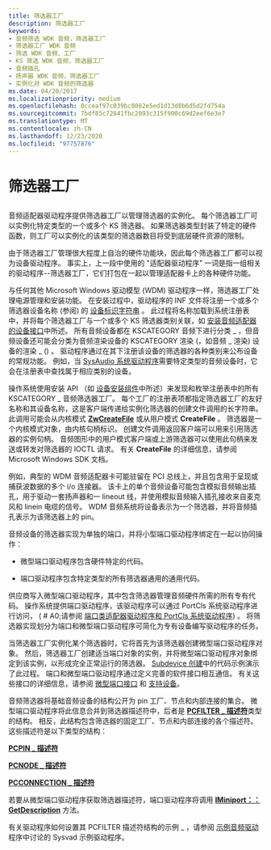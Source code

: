 ```yaml
---
title: 筛选器工厂
description: 筛选器工厂
keywords:
- 音频筛选 WDK 音频，筛选器工厂
- 筛选器工厂 WDK 音频
- 筛选 WDK 音频、工厂
- KS 筛选 WDK 音频，筛选器工厂
- 音频插孔
- 扬声器 WDK 音频，筛选器工厂
- 实例化对 WDK 音频的筛选器
ms.date: 04/20/2017
ms.localizationpriority: medium
ms.openlocfilehash: 8cceaf97c039bc0082e5ed1d13d8b6d5d2fd754a
ms.sourcegitcommit: 7bdf85c72841fbc2093c315f900c69d2eef6e3e7
ms.translationtype: MT
ms.contentlocale: zh-CN
ms.lasthandoff: 12/23/2020
ms.locfileid: "97757876"
---
```

# <a name="filter-factories"></a>筛选器工厂


## <span id="filter_factories"></span><span id="FILTER_FACTORIES"></span>


音频适配器驱动程序提供筛选器工厂以管理筛选器的实例化。 每个筛选器工厂可以实例化特定类型的一个或多个 KS 筛选器。 如果筛选器类型封装了特定的硬件函数，则工厂可以实例化的该类型的筛选器数目将受到底层硬件资源的限制。

由于筛选器工厂管理很大程度上自治的硬件功能块，因此每个筛选器工厂都可以视为设备驱动程序。 事实上，上一段中使用的 "适配器驱动程序" 一词是指一组相关的驱动程序--筛选器工厂，它们打包在一起以管理适配器卡上的各种硬件功能。

与任何其他 Microsoft Windows 驱动模型 (WDM) 驱动程序一样，筛选器工厂处理电源管理和安装功能。 在安装过程中，驱动程序的 INF 文件将注册一个或多个筛选器设备名称 (参阅) 的 [设备标识字符串](../install/device-identification-strings.md) 。 此过程将名称加载到系统注册表中，并将每个筛选器工厂与一个或多个 KS 筛选器类别关联，如 [安装音频适配器的设备接口](installing-device-interfaces-for-an-audio-adapter.md)中所述。 所有音频设备都在 KSCATEGORY 音频下进行分类 \_ ，但音频设备还可能会分类为音频渲染设备的 KSCATEGORY 渲染 (，如音频 \_ 渲染) 设备的渲染 \_ () 。 驱动程序通过在其下注册该设备的筛选器的各种类别来公布设备的常规功能。 例如，当 [SysAudio 系统驱动程序](kernel-mode-wdm-audio-components.md#sysaudio_system_driver)需要特定类型的音频设备时，它会在注册表中查找属于相应类别的设备。

操作系统使用安装 API （如 [设备安装组件](../install/system-provided-device-installation-components.md)中所述）来发现和枚举注册表中的所有 KSCATEGORY \_ 音频筛选器工厂。 每个工厂的注册表项都指定筛选器工厂的友好名称和其设备名称，这是客户端传递给实例化筛选器的创建文件调用的长字符串。 此调用可能会从内核模式 [**ZwCreateFile**](/windows-hardware/drivers/ddi/ntifs/nf-ntifs-ntcreatefile) 或从用户模式 **CreateFile** 。 筛选器是一个内核模式对象，由内核句柄标识。 创建文件调用返回客户端可以用来引用筛选器的实例句柄。 音频图形中的用户模式客户端或上游筛选器可以使用此句柄来发送或转发对筛选器的 IOCTL 请求。 有关 **CreateFile** 的详细信息，请参阅 Microsoft Windows SDK 文档。

例如，典型的 WDM 音频适配器卡可能驻留在 PCI 总线上，并且包含用于呈现或捕获波数据的多个 i/o 连接器。 该卡上的单个音频设备可能包含模拟音频输出插孔，用于驱动一套扬声器和一 lineout 线，并使用模拟音频输入插孔接收来自麦克风和 linein 电缆的信号。 WDM 音频系统将设备表示为一个筛选器，并将音频插孔表示为该筛选器上的 pin。

音频设备的筛选器实现为单独的端口，并将小型端口驱动程序绑定在一起以协同操作：

-   微型端口驱动程序包含硬件特定的代码。

-   端口驱动程序包含特定类型的所有筛选器通用的通用代码。

供应商写入微型端口驱动程序，其中包含筛选器管理音频硬件所需的所有专有代码。 操作系统提供端口驱动程序，该驱动程序可以通过 PortCls 系统驱动程序进行访问， ( # A0;请参阅 [端口类适配器驱动程序和 PortCls 系统驱动程序](kernel-mode-wdm-audio-components.md#port_class_adapter_driver_and_portcls_system_driver)) 。 将筛选器实现划分为端口和微型端口驱动程序可简化为专有设备编写驱动程序的任务。

当筛选器工厂实例化某个筛选器时，它将首先为该筛选器创建微型端口驱动程序对象。 然后，筛选器工厂创建适当端口对象的实例，并将微型端口驱动程序对象绑定到该实例，以形成完全正常运行的筛选器。 [Subdevice 创建](subdevice-creation.md)中的代码示例演示了此过程。 端口和微型端口驱动程序通过定义完善的软件接口相互通信。 有关这些接口的详细信息，请参阅 [微型端口接口](miniport-interfaces.md) 和 [支持设备](supporting-a-device.md)。

音频筛选器将基础音频设备的结构公开为 pin 工厂、节点和内部连接的集合。 微型端口驱动程序将此信息合并到筛选器描述符中，后者是 [**PCFILTER \_ 描述符**](/windows-hardware/drivers/ddi/portcls/ns-portcls-pcfilter_descriptor)类型的结构。 相反，此结构包含筛选器的固定工厂、节点和内部连接的各个描述符。 这些描述符是以下类型的结构：

[**PCPIN \_ 描述符**](/windows-hardware/drivers/ddi/portcls/ns-portcls-pcpin_descriptor)

[**PCNODE \_ 描述符**](/windows-hardware/drivers/ddi/portcls/ns-portcls-pcnode_descriptor)

[**PCCONNECTION \_ 描述符**](/previous-versions/windows/hardware/drivers/ff537688(v=vs.85))

若要从微型端口驱动程序获取筛选器描述符，端口驱动程序将调用 [**IMiniport：： GetDescription**](/windows-hardware/drivers/ddi/portcls/nf-portcls-iminiport-getdescription) 方法。

有关驱动程序如何设置其 PCFILTER 描述符结构的示例 \_ ，请参阅 [示例音频驱动](sample-audio-drivers.md)程序中讨论的 Sysvad 示例驱动程序。

